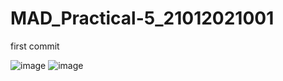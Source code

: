 # MAD_Practical-5_21012021001
first commit

![image](https://github.com/AdesharaBrijesh/MAD_Practical-5_21012021001/assets/98079442/2d6890f3-83aa-4fdf-b0ff-d0d390100422)
![image](https://github.com/AdesharaBrijesh/MAD_Practical-5_21012021001/assets/98079442/9929c15f-240b-4f05-ba08-5fe704e22712)


